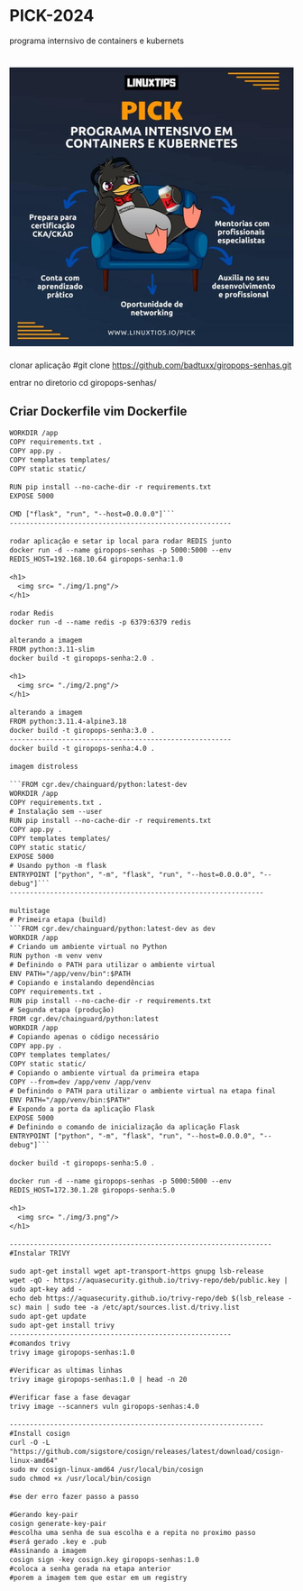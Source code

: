 # PICK-2024
programa internsivo de containers e kubernets 

<h1>
  <img src= "./img/pick.jpeg"/>
</h1>

clonar aplicação 
#git clone https://github.com/badtuxx/giropops-senhas.git

entrar no diretorio 
cd giropops-senhas/

Criar Dockerfile 
vim Dockerfile
---------------------------------
```FROM python:3.11
WORKDIR /app
COPY requirements.txt .
COPY app.py .
COPY templates templates/
COPY static static/

RUN pip install --no-cache-dir -r requirements.txt
EXPOSE 5000

CMD ["flask", "run", "--host=0.0.0.0"]```
-------------------------------------------------------

rodar aplicação e setar ip local para rodar REDIS junto 
docker run -d --name giropops-senhas -p 5000:5000 --env REDIS_HOST=192.168.10.64 giropops-senha:1.0

<h1>
  <img src= "./img/1.png"/>
</h1>

rodar Redis 
docker run -d --name redis -p 6379:6379 redis

alterando a imagem 
FROM python:3.11-slim
docker build -t giropops-senha:2.0 .

<h1>
  <img src= "./img/2.png"/>
</h1>

alterando a imagem 
FROM python:3.11.4-alpine3.18
docker build -t giropops-senha:3.0 .
-------------------------------------------------------
docker build -t giropops-senha:4.0 .

imagem distroless

```FROM cgr.dev/chainguard/python:latest-dev
WORKDIR /app
COPY requirements.txt .
# Instalação sem --user
RUN pip install --no-cache-dir -r requirements.txt
COPY app.py .
COPY templates templates/
COPY static static/
EXPOSE 5000
# Usando python -m flask
ENTRYPOINT ["python", "-m", "flask", "run", "--host=0.0.0.0", "--debug"]```
---------------------------------------------------------------

multistage
# Primeira etapa (build)
```FROM cgr.dev/chainguard/python:latest-dev as dev
WORKDIR /app
# Criando um ambiente virtual no Python
RUN python -m venv venv
# Definindo o PATH para utilizar o ambiente virtual
ENV PATH="/app/venv/bin":$PATH
# Copiando e instalando dependências
COPY requirements.txt .
RUN pip install --no-cache-dir -r requirements.txt
# Segunda etapa (produção)
FROM cgr.dev/chainguard/python:latest
WORKDIR /app
# Copiando apenas o código necessário
COPY app.py .
COPY templates templates/
COPY static static/
# Copiando o ambiente virtual da primeira etapa
COPY --from=dev /app/venv /app/venv
# Definindo o PATH para utilizar o ambiente virtual na etapa final
ENV PATH="/app/venv/bin:$PATH"
# Expondo a porta da aplicação Flask
EXPOSE 5000
# Definindo o comando de inicialização da aplicação Flask
ENTRYPOINT ["python", "-m", "flask", "run", "--host=0.0.0.0", "--debug"]```

docker build -t giropops-senha:5.0 .

docker run -d --name giropops-senhas -p 5000:5000 --env REDIS_HOST=172.30.1.28 giropops-senha:5.0

<h1>
  <img src= "./img/3.png"/>
</h1>

-----------------------------------------------------------------
#Instalar TRIVY 

sudo apt-get install wget apt-transport-https gnupg lsb-release
wget -qO - https://aquasecurity.github.io/trivy-repo/deb/public.key | sudo apt-key add -
echo deb https://aquasecurity.github.io/trivy-repo/deb $(lsb_release -sc) main | sudo tee -a /etc/apt/sources.list.d/trivy.list
sudo apt-get update
sudo apt-get install trivy
-------------------------------------------------------
#comandos trivy 
trivy image giropops-senhas:1.0

#Verificar as ultimas linhas 
trivy image giropops-senhas:1.0 | head -n 20

#Verificar fase a fase devagar 
trivy image --scanners vuln giropops-senhas:4.0

---------------------------------------------------------------
#Install cosign 
curl -O -L "https://github.com/sigstore/cosign/releases/latest/download/cosign-linux-amd64"
sudo mv cosign-linux-amd64 /usr/local/bin/cosign
sudo chmod +x /usr/local/bin/cosign

#se der erro fazer passo a passo 

#Gerando key-pair
cosign generate-key-pair
#escolha uma senha de sua escolha e a repita no proximo passo 
#será gerado .key e .pub 
#Assinando a imagem 
cosign sign -key cosign.key giropops-senhas:1.0
#coloca a senha gerada na etapa anterior 
#porem a imagem tem que estar em um registry


